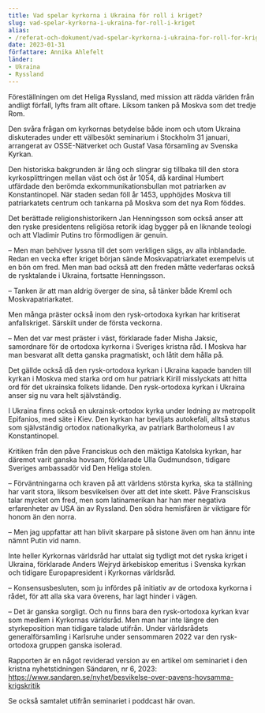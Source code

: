 ```yaml
---
title: Vad spelar kyrkorna i Ukraina för roll i kriget?
slug: vad-spelar-kyrkorna-i-ukraina-for-roll-i-kriget
alias:
- /referat-och-dokument/vad-spelar-kyrkorna-i-ukraina-for-roll-for-kriget
date: 2023-01-31
författare: Annika Ahlefelt
länder:
- Ukraina
- Ryssland
---
```


Föreställningen om det Heliga Ryssland, med mission att rädda världen från andligt förfall, lyfts fram allt oftare. Liksom tanken på Moskva som det tredje Rom.

Den svåra frågan om kyrkornas betydelse både inom och utom Ukraina diskuterades under ett välbesökt seminarium i Stockholm 31 januari, arrangerat av OSSE-Nätverket och Gustaf Vasa församling av Svenska Kyrkan.

Den historiska bakgrunden är lång och slingrar sig tillbaka till den stora kyrkosplittringen mellan väst och öst år 1054, då kardinal Humbert utfärdade den berömda exkommunikationsbullan mot patriarken av Konstantinopel. När staden sedan föll år 1453, upphöjdes Moskva till patriarkatets centrum och tankarna på Moskva som det nya Rom föddes.

Det berättade religionshistorikern Jan Henningsson som också anser att den ryske presidentens religiösa retorik idag bygger på en liknande teologi och att Vladimir Putins tro förmodligen är genuin.

– Men man behöver lyssna till det som verkligen sägs, av alla inblandade. Redan en vecka efter kriget början sände Moskvapatriarkatet exempelvis ut en bön om fred. Men man bad också att den freden måtte vederfaras också de rysktalande i Ukraina, fortsatte Henningsson.  

– Tanken är att man aldrig överger de sina, så tänker både Kreml och Moskvapatriarkatet.

Men många präster också inom den rysk-ortodoxa kyrkan har kritiserat anfallskriget. Särskilt under de första veckorna. 

– Men det var mest präster i väst, förklarade fader Misha Jaksic, samordnare för de ortodoxa kyrkorna i Sveriges kristna råd. I Moskva har man besvarat allt detta ganska pragmatiskt, och låtit dem hålla på.

Det gällde också  då den rysk-ortodoxa kyrkan i Ukraina kapade banden till kyrkan i Moskva med starka ord om hur patriark Kirill misslyckats att hitta ord för det ukrainska folkets lidande. Den rysk-ortodoxa kyrkan i Ukraina anser sig nu vara helt självständig.


I Ukraina finns också en ukrainsk-ortodox kyrka under ledning av metropolit Epifanios, med säte i Kiev.  Den kyrkan har beviljats autokefali, alltså status som självständig ortodox nationalkyrka, av patriark Bartholomeus I av Konstantinopel.

Kritiken från den påve Franciskus och den mäktiga Katolska kyrkan, har däremot varit ganska hovsam, förklarade Ulla Gudmundson, tidigare Sveriges ambassadör vid Den Heliga stolen.

– Förväntningarna och kraven på att världens största kyrka, ska ta ställning har varit stora, liksom besvikelsen över att det inte skett.  Påve Fransciskus talar mycket om fred, men som latinamerikan har han mer negativa erfarenheter av USA än av Ryssland. Den södra hemisfären är viktigare för honom än den norra.

– Men jag uppfattar att han blivit skarpare på sistone även om han ännu inte nämnt Putin vid namn.

Inte heller Kyrkornas världsråd har uttalat sig tydligt mot det ryska kriget i Ukraina, förklarade Anders Wejryd ärkebiskop emeritus i Svenska kyrkan och tidigare Europapresident i Kyrkornas världsråd.

– Konsensusbesluten, som ju infördes på initiativ av de ortodoxa kyrkorna i rådet, för att alla ska vara överens, har lagt hinder i vägen.

– Det är ganska sorgligt. Och nu finns bara den rysk-ortodoxa kyrkan kvar som medlem i Kyrkornas världsråd. Men man har inte längre den styrkeposition man tidigare talade utifrån. Under världsrådets generalförsamling i Karlsruhe under sensommaren 2022 var den rysk-ortodoxa gruppen ganska isolerad.

Rapporten är en något reviderad version av en artikel om seminariet i den kristna nyhetstidningen Sändaren, nr 6, 2023: <https://www.sandaren.se/nyhet/besvikelse-over-pavens-hovsamma-krigskritik>

Se också samtalet utifrån seminariet i poddcast här ovan.